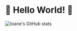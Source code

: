 # :yellow_heart: Hello World! :yellow_heart:

![Ioane's GitHub stats](https://github-readme-stats.vercel.app/api?username=ioane-stacks)

